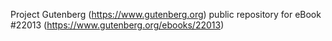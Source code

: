 Project Gutenberg (https://www.gutenberg.org) public repository for eBook #22013 (https://www.gutenberg.org/ebooks/22013)
